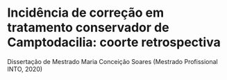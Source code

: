 # Incidência de correção em tratamento conservador de Camptodacilia: coorte retrospectiva

Dissertação de Mestrado Maria Conceição Soares (Mestrado Profissional INTO, 2020)
